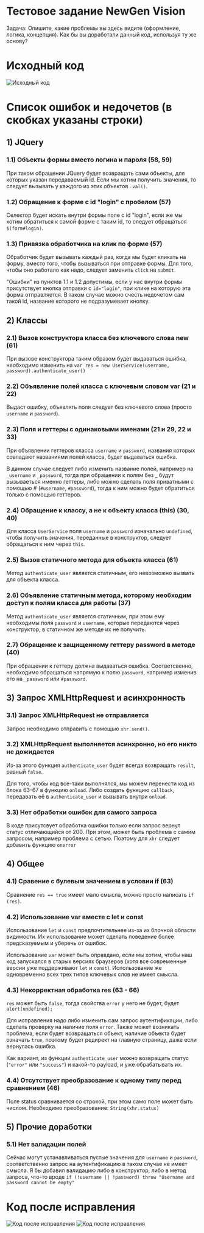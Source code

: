 # Тестовое задание NewGen Vision
Задача:  Опишите, какие проблемы вы здесь видите (оформление, логика, концепция). Как бы вы доработали данный код, используя ту же основу?

# Исходный код

<img src="./JS_Test.png" alt="Исходный код"/>

# Список ошибок и недочетов (в скобках указаны строки)
## 1) JQuery
### 1.1) Объекты формы вместо логина и пароля (58, 59)
При таком обращении JQuery будет возвращать сами объекты, для которых указан передаваемый id. Если мы хотим получить значения, то следует вызывать у каждого из этих объектов `.val()`.

### 1.2) Обращение к форме с id "login" с пробелом (57)
Селектор будет искать внутри формы поле с id "login", если же мы хотим обратиться к самой форме с таким id, то следует обращаться `$(form#login)`.

### 1.3) Привязка обработчика на клик по форме (57)
Обработчик будет вызывать каждый раз, когда мы будет кликать на форму, вместо того, чтобы вызываться при отправке формы. Для того, чтобы оно работало как надо, следует заменить `click` на `submit`.

"Ошибки" из пунктов 1.1 и 1.2 допустимы, если у нас внутри формы присутствует кнопка отправки с `id="login"`, при клике на которую эта форма отправляется. В таком случае можно счесть недочетом сам такой id, название которого не подразумевает кнопку.

## 2) Классы
### 2.1) Вызов конструктора класса без ключевого слова new (61)
При вызове конструктора таким образом будет выдаваться ошибка, необходимо изменить на `var res = new UserService(username, password).authenticate_user()`

### 2.2) Объявление полей класса с ключевым словом var (21 и 22)
Выдаст ошибку, объявлять поля следует без ключевого слова (просто `username` и `password`).

### 2.3) Поля и геттеры с одинаковыми именами (21 и 29,  22 и 33)

При объявлении геттеров класса `username` и `password`, названия которых совпадают названиями полей класса, будет выдаваться ошибка.

В данном случае следует либо изменить название полей, например на `_username` и `_password`, тогда при обращении к полям без _ будут вызываеться именно геттеры, либо можно сделать поля приватными с помощью # (`#username`, `#password`), тогда к ним можно будет обратиться только с помощью геттеров.

### 2.4) Обращение к классу, а не к объекту класса (this) (30, 40)
Для класса `UserService` поля `username` и `password` изначально `undefined`, чтобы получить значения, переданные в конструктор, следует обращаться к ним через `this`.

### 2.5) Вызов статичного метода для объекта класса (61)
Метод `authenticate_user` является статичным, его невозможно вызвать для объекта класса.

### 2.6) Объявление статичным метода, которому необходим доступ к полям класса для работы (37)
Метод `authenticate_user` является статичным, при этом ему необходимы поля `password` и `username`, которые передаются через конструктор, в статичном же методе их не получить.

### 2.7) Обращение к защищенному геттеру password в методе (40)

При обращении к геттеру должна выдаваться ошибка. Соответсвенно, нeобходимо обращаться напрямую к полю `password`, например изменив его на `_password` или `#password`.

## 3) Запрос XMLHttpRequest и асинхронность
### 3.1) Запрос XMLHttpRequest не отправляется
Запрос необходимо отправить с помощью `xhr.send()`.

### 3.2) XMLHttpRequest выполняется асинхронно, но его никто не дожидается
Из-за этого функция `authenticate_user` будет всегда возвращать `result`, равный `false`.

Для того, чтобы код все-таки выполнялся, мы можем перенести код из блока 63-67 в функцию `onload`. Либо создать функцию `callback`, передавать её в `authenticate_user` и вызывать внутри `onload`.

### 3.3) Нет обработки ошибок для самого запроса
В коде присутсвует обработка ошибки только если запрос вернул статус отличающийся от 200. При этом, может быть проблема с самим запросом, например проблема с сетью. Поэтому для `xhr` следует добавить функцию `onerror`

## 4) Общее
### 4.1) Сравение с булевым значением в условии if (63)
Сравнение `res == true` имеет мало смысла, можно просто написать `if (res)`.

### 4.2) Использование var вместе c let и const
Использование `let` и `const` предпочтительнее из-за их блочной области видимости. Их использование может сделать поведение более предсказуемым и уберечь от ошибок. 

Использование `var` может быть оправдано, если мы хотим, чтобы наш код запускался в старых версиях браузеров (хотя все современные версии уже поддерживают `let` и `const`). Использование же одновременно всех трех типов ключевых слов не имеет смысла.

### 4.3) Некорректная обработка res  (63 - 66)
`res` может быть `false`, тогда свойства `error` у него не будет, будет `alert(undefined);`

Для исправления надо либо изменить сам запрос аутентификации, либо сделать проверку на наличие поля `error`. Также может возникать проблема, если будет возвращаться объект, наличие объекта будет означать `true`, поэтому будет редирект на главную страницу, даже если вернулась ошибка.

Как вариант, из функции `authenticate_user` можно возвращать статус (`"error"` или `"success"`) и какой-то payload, и уже обрабатывать их.

### 4.4) Отсутствует преобразование к одному типу перед сравнением (46)
Поле status сравнивается со строкой, при этом само поле может быть числом. Необходимо преобразование: `String(xhr.status)` 

## 5) Прочие доработки
### 5.1) Нет валидации полей
Сейчас могут устанавливаться пустые значения для `username` и `password`, соответственно запрос на аутентификацию в таком случае не имеет смысла. Я бы добавил валидацию либо в конструктор, либо в метод запроса, что-то вроде `if (!username || !password) throw "Username and password cannot be empty"`

# Код после исправления

<img src="./Result1.png" alt="Код после исправления"/>
<img src="./Result2.png" alt="Код после исправления"/>
